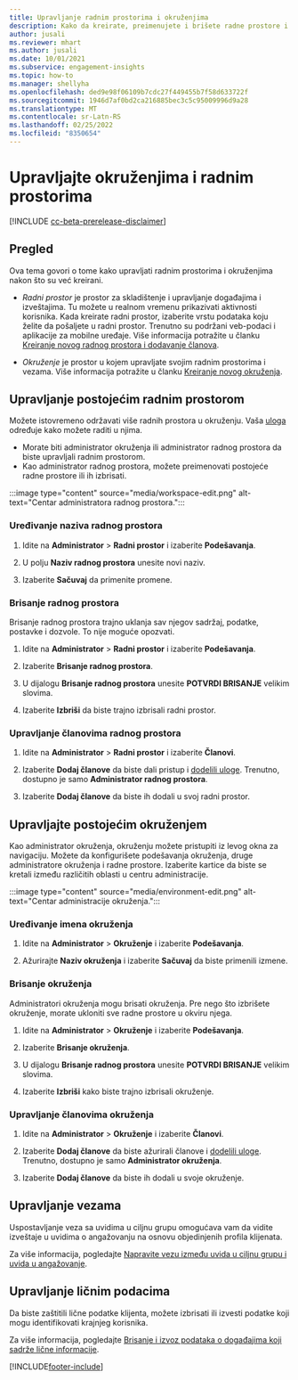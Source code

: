 ```yaml
---
title: Upravljanje radnim prostorima i okruženjima
description: Kako da kreirate, preimenujete i brišete radne prostore i okruženja.
author: jusali
ms.reviewer: mhart
ms.author: jusali
ms.date: 10/01/2021
ms.subservice: engagement-insights
ms.topic: how-to
ms.manager: shellyha
ms.openlocfilehash: ded9e98f06109b7cdc27f449455b7f58d633722f
ms.sourcegitcommit: 1946d7af0bd2ca216885bec3c5c95009996d9a28
ms.translationtype: MT
ms.contentlocale: sr-Latn-RS
ms.lasthandoff: 02/25/2022
ms.locfileid: "8350654"
---
```

# <a name="manage-environments-and-workspaces"></a>Upravljajte okruženjima i radnim prostorima

[!INCLUDE [cc-beta-prerelease-disclaimer](includes/cc-beta-prerelease-disclaimer.md)]

## <a name="overview"></a>Pregled

Ova tema govori o tome kako upravljati radnim prostorima i okruženjima nakon što su već kreirani. 

- *Radni prostor* je prostor za skladištenje i upravljanje događajima i izveštajima. Tu možete u realnom vremenu prikazivati aktivnosti korisnika. Kada kreirate radni prostor, izaberite vrstu podataka koju želite da pošaljete u radni prostor. Trenutno su podržani veb-podaci i aplikacije za mobilne uređaje. Više informacija potražite u članku [Kreiranje novog radnog prostora i dodavanje članova](create-workspace.md).

- *Okruženje* je prostor u kojem upravljate svojim radnim prostorima i vezama. Više informacija potražite u članku [Kreiranje novog okruženja](create-new-environment.md).

## <a name="manage-an-existing-workspace"></a>Upravljanje postojećim radnim prostorom

Možete istovremeno održavati više radnih prostora u okruženju. Vaša [uloga](user-roles.md) određuje kako možete raditi u njima. 

 - Morate biti administrator okruženja ili administrator radnog prostora da biste upravljali radnim prostorom.
 - Kao administrator radnog prostora, možete preimenovati postojeće radne prostore ili ih izbrisati. 

:::image type="content" source="media/workspace-edit.png" alt-text="Centar administratora radnog prostora.":::

### <a name="edit-a-workspace-name"></a>Uređivanje naziva radnog prostora

1. Idite na **Administrator** > **Radni prostor** i izaberite **Podešavanja**.

1. U polju **Naziv radnog prostora** unesite novi naziv.

1. Izaberite **Sačuvaj** da primenite promene.

### <a name="delete-a-workspace"></a>Brisanje radnog prostora

Brisanje radnog prostora trajno uklanja sav njegov sadržaj, podatke, postavke i dozvole. To nije moguće opozvati.

1. Idite na **Administrator** > **Radni prostor** i izaberite **Podešavanja**.

1. Izaberite **Brisanje radnog prostora**. 

1. U dijalogu **Brisanje radnog prostora** unesite **POTVRDI BRISANJE** velikim slovima. 

1. Izaberite **Izbriši** da biste trajno izbrisali radni prostor.

### <a name="manage-workspace-members"></a>Upravljanje članovima radnog prostora

1. Idite na **Administrator** > **Radni prostor** i izaberite **Članovi**.

1. Izaberite **Dodaj članove** da biste dali pristup i [dodelili uloge](user-roles.md). Trenutno, dostupno je samo **Administrator radnog prostora**.

1. Izaberite **Dodaj članove** da biste ih dodali u svoj radni prostor.

## <a name="manage-an-existing-environment"></a>Upravljajte postojećim okruženjem

Kao administrator okruženja, okruženju možete pristupiti iz levog okna za navigaciju. Možete da konfigurišete podešavanja okruženja, druge administratore okruženja i radne prostore. Izaberite kartice da biste se kretali između različitih oblasti u centru administracije.

:::image type="content" source="media/environment-edit.png" alt-text="Centar administracije okruženja.":::

### <a name="edit-an-environment-name"></a>Uređivanje imena okruženja

1. Idite na **Administrator** > **Okruženje** i izaberite **Podešavanja**.

1. Ažurirajte **Naziv okruženja** i izaberite **Sačuvaj** da biste primenili izmene.

### <a name="delete-an-environment"></a>Brisanje okruženja

Administratori okruženja mogu brisati okruženja. Pre nego što izbrišete okruženje, morate ukloniti sve radne prostore u okviru njega.

1. Idite na **Administrator** > **Okruženje** i izaberite **Podešavanja**.

1. Izaberite **Brisanje okruženja**. 

1. U dijalogu **Brisanje radnog prostora** unesite **POTVRDI BRISANJE** velikim slovima. 

1. Izaberite **Izbriši** kako biste trajno izbrisali okruženje.

### <a name="manage-environment-members"></a>Upravljanje članovima okruženja

1. Idite na **Administrator** > **Okruženje** i izaberite **Članovi**.

1. Izaberite **Dodaj članove** da biste ažurirali članove i [dodelili uloge](user-roles.md). Trenutno, dostupno je samo **Administrator okruženja**.

1. Izaberite **Dodaj članove** da biste ih dodali u svoje okruženje.

## <a name="manage-connections"></a>Upravljanje vezama

Uspostavljanje veza sa uvidima u ciljnu grupu omogućava vam da vidite izveštaje u uvidima o angažovanju na osnovu objedinjenih profila klijenata. 

Za više informacija, pogledajte [Napravite vezu između uvida u ciljnu grupu i uvida u angažovanje](integrate-audience-insights-engagement-insights.md).

## <a name="manage-personal-data"></a>Upravljanje ličnim podacima

Da biste zaštitili lične podatke klijenta, možete izbrisati ili izvesti podatke koji mogu identifikovati krajnjeg korisnika.

Za više informacija, pogledajte [Brisanje i izvoz podataka o događajima koji sadrže lične informacije](../dsr-rights-requests.md).

[!INCLUDE[footer-include](../includes/footer-banner.md)]
